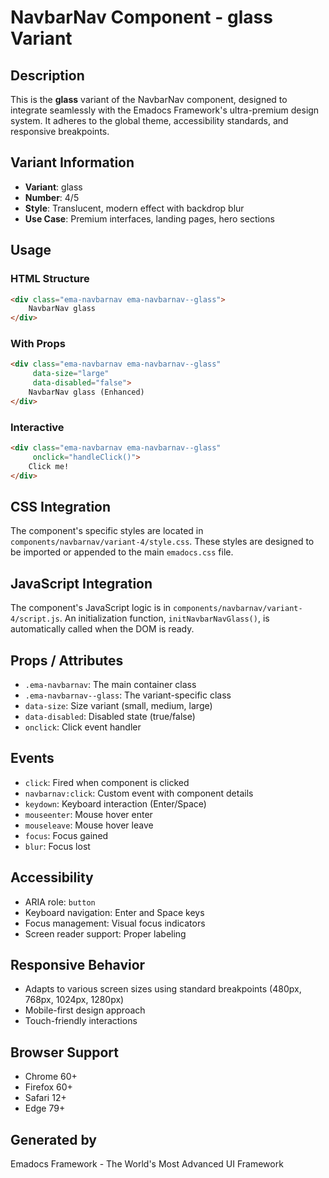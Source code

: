 # NavbarNav Component - glass Variant

## Description
This is the **glass** variant of the NavbarNav component, designed to integrate seamlessly with the Emadocs Framework's ultra-premium design system. It adheres to the global theme, accessibility standards, and responsive breakpoints.

## Variant Information
- **Variant**: glass
- **Number**: 4/5
- **Style**: Translucent, modern effect with backdrop blur
- **Use Case**: Premium interfaces, landing pages, hero sections

## Usage

### HTML Structure
```html
<div class="ema-navbarnav ema-navbarnav--glass">
    NavbarNav glass
</div>
```

### With Props
```html
<div class="ema-navbarnav ema-navbarnav--glass" 
     data-size="large" 
     data-disabled="false">
    NavbarNav glass (Enhanced)
</div>
```

### Interactive
```html
<div class="ema-navbarnav ema-navbarnav--glass" 
     onclick="handleClick()">
    Click me!
</div>
```

## CSS Integration
The component's specific styles are located in `components/navbarnav/variant-4/style.css`. These styles are designed to be imported or appended to the main `emadocs.css` file.

## JavaScript Integration
The component's JavaScript logic is in `components/navbarnav/variant-4/script.js`. An initialization function, `initNavbarNavGlass()`, is automatically called when the DOM is ready.

## Props / Attributes
- `.ema-navbarnav`: The main container class
- `.ema-navbarnav--glass`: The variant-specific class
- `data-size`: Size variant (small, medium, large)
- `data-disabled`: Disabled state (true/false)
- `onclick`: Click event handler

## Events
- `click`: Fired when component is clicked
- `navbarnav:click`: Custom event with component details
- `keydown`: Keyboard interaction (Enter/Space)
- `mouseenter`: Mouse hover enter
- `mouseleave`: Mouse hover leave
- `focus`: Focus gained
- `blur`: Focus lost

## Accessibility
- ARIA role: `button`
- Keyboard navigation: Enter and Space keys
- Focus management: Visual focus indicators
- Screen reader support: Proper labeling

## Responsive Behavior
- Adapts to various screen sizes using standard breakpoints (480px, 768px, 1024px, 1280px)
- Mobile-first design approach
- Touch-friendly interactions

## Browser Support
- Chrome 60+
- Firefox 60+
- Safari 12+
- Edge 79+

## Generated by
Emadocs Framework - The World's Most Advanced UI Framework
